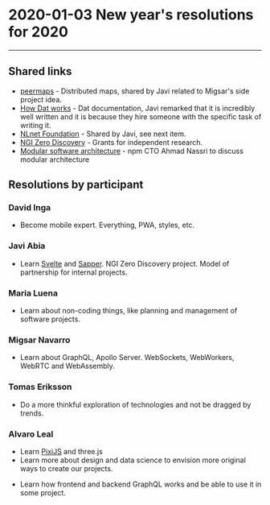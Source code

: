 # 2020-01-03 New year's resolutions for 2020

*****

## Shared links
* [peermaps](https://peermaps.org/) - Distributed maps, shared by Javi related to Migsar's side project idea.
* [How Dat works](https://datprotocol.github.io/how-dat-works/) - Dat documentation, Javi remarked that it is incredibly well written and it is because they hire someone with the specific task of writing it.
* [NLnet Foundation](https://nlnet.nl/) - Shared by Javi, see next item.
* [NGI Zero Discovery](https://nlnet.nl/discovery/) - Grants for independent research.
* [Modular software architecture](https://changelog.com/jsparty/107) - npm CTO Ahmad Nassri to discuss modular architecture

## Resolutions by participant

### David Inga
* Become mobile expert. Everything, PWA, styles, etc.

### Javi Abia
* Learn [Svelte](https://svelte.dev/) and [Sapper](https://sapper.svelte.dev/). NGI Zero Discovery project. Model of partnership for internal projects.

### Maria Luena
* Learn about non-coding things, like planning and management of software projects.

### Migsar Navarro
* Learn about GraphQL, Apollo Server. WebSockets, WebWorkers, WebRTC and WebAssembly.

### Tomas Eriksson
* Do a more thinkful exploration of technologies and not be dragged by trends.

### Alvaro Leal
* Learn [PixiJS](https://www.pixijs.com/) and three.js
* Learn more about design and data science to envision more original ways to create our projects.
- Learn how frontend and backend GraphQL works and be able to use it in some project.
